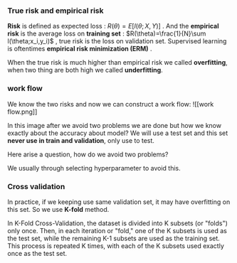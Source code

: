 
### True risk and empirical risk

**Risk** is defined as expected loss : $R(\theta)=E[l(\theta;X,Y)]$ . And the **empirical risk** is the average loss on **training set** : $R(\theta)=\frac{1}{N}\sum l(\theta;x_i,y_i)$ , true risk is the loss on validation set. Supervised learning is oftentimes **empirical risk minimization (ERM)** .

When the true risk is much higher than empirical risk we called **overfitting**, when two thing are both high we called **underfitting**. 


### work flow

We know the two risks and now we can construct a work flow:
![[work flow.png]]

In this image after we avoid two problems we are done but how we know exactly about the accuracy about model? We will use a test set and this set **never use in train and validation**, only use to test.

Here arise a question, how do we avoid two problems?

We usually through selecting hyperparameter to avoid this.


### Cross validation

In practice, if we keeping use same validation set, it may have overfitting on this set. So we use **K-fold** method. 

In K-Fold Cross-Validation, the dataset is divided into K subsets (or "folds") only once. Then, in each iteration or "fold," one of the K subsets is used as the test set, while the remaining K-1 subsets are used as the training set. This process is repeated K times, with each of the K subsets used exactly once as the test set.